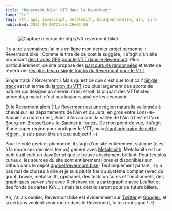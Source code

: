 ```yaml
---
title: "Revermont.bike: VTT dans le Revermont"
lang: "fr"
tags: vtt, gps, javascript, metalsmith, bourg-en-bresse, ain, jura
published: 2014-10-20T21:36:26+02:00
---
```


<figure class="object-center">
<img src="/images/660x/revermont_bike.png" alt="Capture d'écran de
http://vtt.revermont.bike/"></a>
</figure>

Il y a trois semaines j'ai mis en ligne mon dernier projet personnel&nbsp;:
Revermont.bike&nbsp;! Comme le titre de ce post le suggère, il s'agit d'un site
proposant [des traces GPS pour le VTT dans le
Revermont](http://vtt.revermont.bike/). Plus particulièrement, ce site propose
des [parcours de randonnées](http://vtt.revermont.bike/randonnees/) et tente de
répertorier [les plus beaux single tracks du Revermont pour le
VTT](http://vtt.revermont.bike/single-tracks/)

Single track&nbsp;? Revermont&nbsp;? Mais qu'est ce que c'est que tout ça&nbsp;?
[Single track](http://vtt.revermont.bike/tags/single-track/) est un terme du
[jargon du VTT](http://vtt.revermont.bike/glossaire/) (ou plus largement des
sports de nature) qui désigne un chemin (très) étroit; la plupart des VTTétistes
adorent ça mais il n'est pas toujours aisé de les découvrir.

Et le Revermont alors&nbsp;? [Le
Revermont](http://vtt.revermont.bike/tags/revermont/) est une région naturelle
vallonnée à cheval sur les départements de l'Ain et du Jura; en gros entre
Lons-le-Saunier au nord ouest, Point d'Ain au sud, la vallée de l'Ain à l'est et
l'axe Bourg-en-Bresse/Lons-le-Saunier à l'ouest. De mon point de vue, il s'agit
d'une super région pour pratiquer le VTT, mais [étant originaire de cette
région](http://vtt.revermont.bike/posts/sortie-vintage/), je suis peut-être un
peu subjectif ;-)

Pour le côté geek et plomberie, il s'agit d'un site entièrement statique (c'est
à la mode ces derniers temps) généré avec
[Metalsmith](http://www.metalsmith.io/).  Metalsmith est un petit outil écrit en
JavaScript que je trouve absolument brillant. Pour les plus curieux, les sources
du site sont entièrement libres et disponibles sur Github dans le dépôt
[dpobel/revermont.bike](https://github.com/dpobel/revermont.bike/).
Techniquement parlant, il y a pas mal de choses à dire et je suis plutôt fier du
système complet (avec du grunt, bower, metalsmith, gpsbabel, des tests unitaires
et fonctionnels, des graphiques *server side* avec Rickshaw, de la cartographie
avec Leaflet et des fonds de cartes IGN,...) mais les détails seront pour de
futurs billets.

Ah, j'allais oublier, Revermont.bike est évidemment sur
[Twitter](https://twitter.com/Revermont_bike) et
[Google+](https://plus.google.com/107813370030366851762/posts) et si certains
veulent venir rouler dans le Revermont, faites moi signe&nbsp;!&nbsp;:-)
